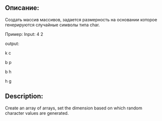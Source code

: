 ## Описание:
Создать массив массивов, задается размерность на основании которое генерируются случайные
символы типа char. 

Пример:
Input: 4 2

output:

k c 

b p 

b h 

h g 

## Description:
Create an array of arrays, set the dimension based on which random character values are generated.
